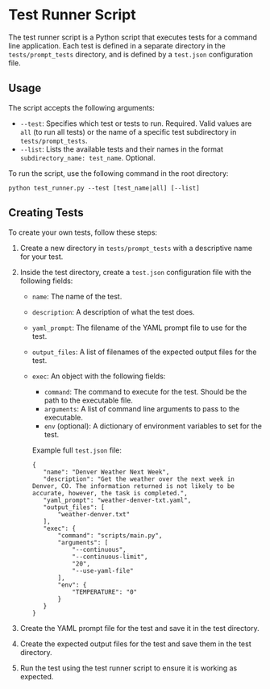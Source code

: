 # Test Runner Script

The test runner script is a Python script that executes tests for a command line application. Each test is defined in a separate directory in the `tests/prompt_tests` directory, and is defined by a `test.json` configuration file.

## Usage

The script accepts the following arguments:

- `--test`: Specifies which test or tests to run. Required. Valid values are `all` (to run all tests) or the name of a specific test subdirectory in `tests/prompt_tests`.
- `--list`: Lists the available tests and their names in the format `subdirectory_name: test_name`. Optional.

To run the script, use the following command in the root directory:

```
python test_runner.py --test [test_name|all] [--list]
```

## Creating Tests

To create your own tests, follow these steps:

1. Create a new directory in `tests/prompt_tests` with a descriptive name for your test.
2. Inside the test directory, create a `test.json` configuration file with the following fields:

   - `name`: The name of the test.
   - `description`: A description of what the test does.
   - `yaml_prompt`: The filename of the YAML prompt file to use for the test.
   - `output_files`: A list of filenames of the expected output files for the test.
   - `exec`: An object with the following fields:
   
     - `command`: The command to execute for the test. Should be the path to the executable file.
     - `arguments`: A list of command line arguments to pass to the executable.
     - `env` (optional): A dictionary of environment variables to set for the test.

     Example full `test.json` file:
     ```
     {
        "name": "Denver Weather Next Week",
        "description": "Get the weather over the next week in Denver, CO. The information returned is not likely to be accurate, however, the task is completed.",
        "yaml_prompt": "weather-denver-txt.yaml",
        "output_files": [
            "weather-denver.txt"
        ],
        "exec": {
            "command": "scripts/main.py",
            "arguments": [
                "--continuous",
                "--continuous-limit",
                "20",
                "--use-yaml-file"
            ],
            "env": {
                "TEMPERATURE": "0"
            }
        }
     }
     ```

3. Create the YAML prompt file for the test and save it in the test directory.
4. Create the expected output files for the test and save them in the test directory.
5. Run the test using the test runner script to ensure it is working as expected.